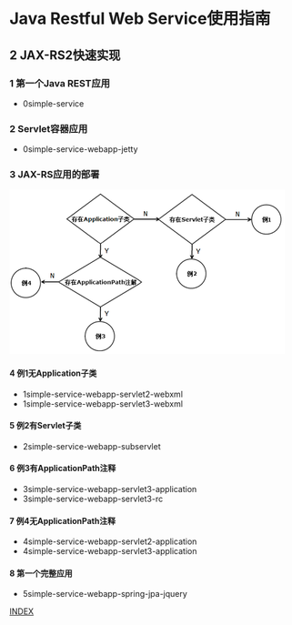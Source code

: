 # Java Restful Web Service使用指南 #
## 2 JAX-RS2快速实现 ##

### 1 第一个Java REST应用 ###

- 0simple-service

### 2 Servlet容器应用 ###

- 0simple-service-webapp-jetty 

### 3 JAX-RS应用的部署 ###

![deploy_restful](document/image/deploy_restful.png)

#### 4 例1无Application子类 ####

- 1simple-service-webapp-servlet2-webxml
- 1simple-service-webapp-servlet3-webxml

#### 5 例2有Servlet子类 ####

- 2simple-service-webapp-subservlet

#### 6 例3有ApplicationPath注释 ####

- 3simple-service-webapp-servlet3-application
- 3simple-service-webapp-servlet3-rc

#### 7 例4无ApplicationPath注释 ####

- 4simple-service-webapp-servlet2-application
- 4simple-service-webapp-servlet3-application

#### 8 第一个完整应用 ####

- 5simple-service-webapp-spring-jpa-jquery

[INDEX](/README.md)